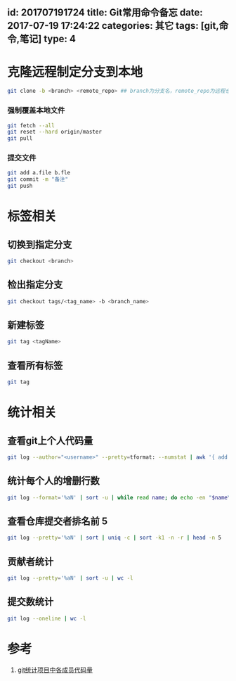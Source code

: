 id: 201707191724
title: Git常用命令备忘
date: 2017-07-19 17:24:22
categories: 其它
tags: [git,命令,笔记]
type: 4
---------
# 克隆远程制定分支到本地
```bash
git clone -b <branch> <remote_repo> ## branch为分支名，remote_repo为远程仓库
```

### 强制覆盖本地文件
```bash
git fetch --all
git reset --hard origin/master
git pull
```

### 提交文件
```bash
git add a.file b.fle
git commit -m "备注"
git push
```

# 标签相关
## 切换到指定分支
```bash
git checkout <branch>
```
## 检出指定分支
```bash
git checkout tags/<tag_name> -b <branch_name>
```
## 新建标签
```bash
git tag <tagName>
```

## 查看所有标签
```bash
git tag
```
# 统计相关
## 查看git上个人代码量
```bash
git log --author="<username>" --pretty=tformat: --numstat | awk '{ add += $1; subs += $2; loc += $1 - $2 } END { printf "added lines: %s, removed lines: %s, total lines: %s\n", add, subs, loc }' -
```

## 统计每个人的增删行数
```bash
git log --format='%aN' | sort -u | while read name; do echo -en "$name\t"; git log --author="$name" --pretty=tformat: --numstat | awk '{ add += $1; subs += $2; loc += $1 - $2 } END { printf "added lines: %s, removed lines: %s, total lines: %s\n", add, subs, loc }' -; done
```

## 查看仓库提交者排名前 5
```bash
git log --pretty='%aN' | sort | uniq -c | sort -k1 -n -r | head -n 5
```
## 贡献者统计
```bash
git log --pretty='%aN' | sort -u | wc -l
```

## 提交数统计
```bash
git log --oneline | wc -l
```

# 参考
1. [git统计项目中各成员代码量](https://rzrobert.github.io/2017/02/04/git%E7%BB%9F%E8%AE%A1%E9%A1%B9%E7%9B%AE%E4%B8%AD%E5%90%84%E6%88%90%E5%91%98%E4%BB%A3%E7%A0%81%E9%87%8F/)